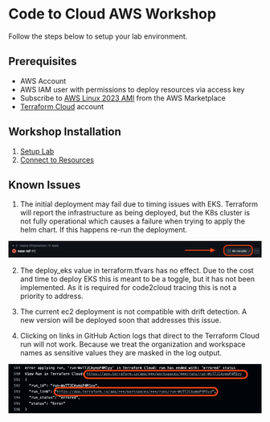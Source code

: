 # Code to Cloud AWS Workshop

Follow the steps below to setup your lab environment. 

## Prerequisites

- AWS Account
- AWS IAM user with permissions to deploy resources via access key
- Subscribe to [AWS Linux 2023 AMI](https://aws.amazon.com/marketplace/pp/prodview-ii52uljrxoqiq) from the AWS Marketplace
- [Terraform Cloud](https://app.terraform.io/public/signup/account) account

## Workshop Installation

1. [Setup Lab](docs/Setup/README.md)
2. [Connect to Resources](docs/Connect/README.md)

## Known Issues

1. The initial deployment may fail due to timing issues with EKS. Terraform will report the infrastructure as being deployed, but the K8s cluster is not fully operational which causes a failure when trying to apply the helm chart. If this happens re-run the deployment.

 ![rerunjob](/images/github/rerunjob.png)

2. The deploy_eks value in terraform.tfvars has no effect. Due to the cost and time to deploy EKS this is meant to be a toggle, but it has not been implemented. As it is required for code2cloud tracing this is not a priority to address.

3. The current ec2 deployment is not compatible with drift detection. A new version will be deployed soon that addresses this issue.

4. Clicking on links in GitHub Action logs that direct to the Terraform Cloud run will not work. Because we treat the organization and workspace names as sensitive values they are masked in the log output.

 ![brokenlink](/images/github/tfc-bad-link.png)
